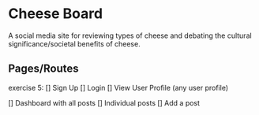 # Cheese Board
A social media site for reviewing types of cheese and debating the cultural significance/societal benefits of cheese.

## Pages/Routes
exercise 5:
[] Sign Up
[] Login
[] View User Profile (any user profile)

[] Dashboard with all posts
[] Individual posts 
[] Add a post